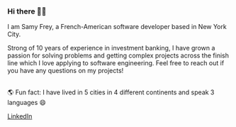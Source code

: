 ### Hi there 👋🏻

I am Samy Frey, a French-American software developer based in New York City. 

Strong of 10 years of experience in investment banking, I have grown a passion for solving problems and getting complex projects across the finish line which I love applying to software engineering. Feel free to reach out if you have any questions on my projects!


\
🌎 Fun fact: I have lived in 5 cities in 4 different continents and speak 3 languages 😄 

[LinkedIn](https://www.linkedin.com/in/samyfrey/)



<!--
**samyfrey/samyfrey** is a ✨ _special_ ✨ repository because its `README.md` (this file) appears on your GitHub profile.
🇫🇷 🇺🇸 
Here are some ideas to get you started:

- 🔭 I’m currently working on ...
- 🌱 I’m currently learning ...
- 👯 I’m looking to collaborate on ...
- 🤔 I’m looking for help with ...
- 💬 Ask me about ...
- 📫 How to reach me: ...
- 😄 Pronouns: ...
- ⚡ Fun fact: ...
-->
